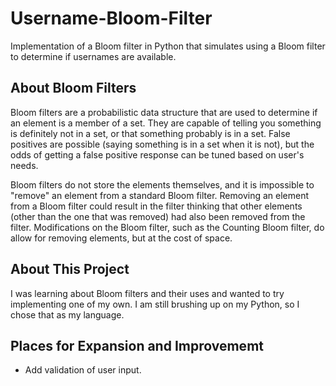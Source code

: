 # Username-Bloom-Filter
Implementation of a Bloom filter in Python that simulates using a Bloom filter to determine if usernames are available.

## About Bloom Filters
Bloom filters are a probabilistic data structure that are used to determine if an element is a member of a set. They are capable of telling you something is definitely not in a set, or that something probably is in a set. False positives are possible (saying something is in a set when it is not), but the odds of getting a false positive response can be tuned based on user's needs.

Bloom filters do not store the elements themselves, and it is impossible to "remove" an element from a standard Bloom filter. Removing an element from a Bloom filter could result in the filter thinking that other elements (other than the one that was removed) had also been removed from the filter. Modifications on the Bloom filter, such as the Counting Bloom filter, do allow for removing elements, but at the cost of space.

## About This Project
I was learning about Bloom filters and their uses and wanted to try implementing one of my own. I am still brushing up on my Python, so I chose that as my language.

## Places for Expansion and Improvememt
- Add validation of user input.
